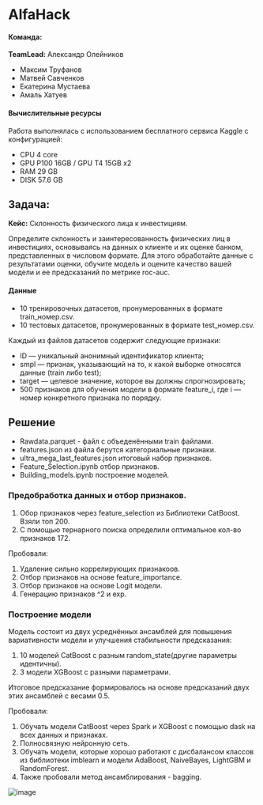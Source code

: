 # AlfaHack

#### Команда:
**TeamLead:** Александр Олейников
- Максим Труфанов
- Матвей Савченков
- Екатерина Мустаева
- Амаль Хатуев

#### Вычислительные ресурсы
Работа выполнялась с использованием бесплатного сервиса Kaggle с конфигурацией:
 - СPU 4 core
 - GPU P100 16GB / GPU T4 15GB x2
 - RAM 29 GB
 - DISK 57.6 GB 

## Задача:
**Кейс:** Склонность физического лица к инвестициям.

Определите склонность и заинтересованность физических лиц в инвестициях, основываясь на данных о клиенте и их оценке банком, представленных в числовом формате. Для этого обработайте данные с результатами оценки, обучите модель и оцените качество вашей модели и ее предсказаний по метрике roc-auc.

#### Данные

- 10 тренировочных датасетов, пронумерованных в формате train_номер.csv.
- 10 тестовых датасетов, пронумерованных в формате test_номер.csv.

Каждый из файлов датасетов содержит следующие признаки:
- ID — уникальный анонимный идентификатор клиента;
- smpl — признак, указывающий на то, к какой выборке относятся данные (train либо test);
- target — целевое значение, которое вы должны спрогнозировать;
- 500 признаков для обучения модели в формате feature_i, где i — номер конкретного признака по порядку.

## Решение
- Rawdata.parquet - файл с объеденёнными train файлами.
- features.json из файла берутся категориальные признаки.
- ultra_mega_last_features.json итоговый набор признаков.
- Feature_Selection.ipynb отбор признаков.
- Building_models.ipynb построение моделей.

### Предобработка данных и отбор признаков.
1. Обор признаков через feature_selection из Библиотеки CatBoost. Взяли топ 200.
2. С помощью тернарного поиска определили оптимальное кол-во признаков 172.

Пробовали:
1. Удаление сильно коррелирующих признакоов.
2. Отбор признаков на основе feature_importance.
3. Отбор признаков на основе Logit модели.
4. Генерацию признаков ^2 и exp.
   
### Построение модели
Модель состоит из двух усреднённых ансамблей для повышения вариативности модели и улучшения стабильности предсказания:
1. 10 моделей CatBoost с разным random_state(другие параметры идентичны).
2. 3 модели XGBoost с разными параметрами.

Итоговое предсказание формировалось на основе предсказаний двух этих ансамблей с весами 0.5.

Пробовали:
1. Обучать модели CatBoost через Spark и XGBoost с помощью dask на всех данных и признаках.
2. Полносвязную нейронную сеть.
3. Обучать модели, которые хорошо работают с дисбалансом классов из библиотеки imblearn и модели AdaBoost, NaiveBayes, LightGBM и RandomForest.
4. Также пробовали метод ансамблирования - bagging.
 
![image](https://github.com/user-attachments/assets/1f004f57-3a5f-4905-82d1-6c950e729e17)
